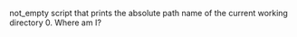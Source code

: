 not_empty
script that prints the absolute path name of the current working directory
0. Where am I?
